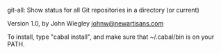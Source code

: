 git-all: Show status for all Git repositories in a directory (or current)

Version 1.0, by John Wiegley <johnw@newartisans.com>

To install, type "cabal install", and make sure that ~/.cabal/bin is on your
PATH.
